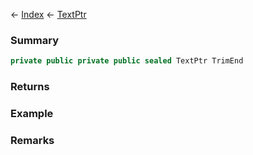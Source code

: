 ← [Index](Api-Index) ← [TextPtr](VRage.Game.ModAPI.Ingame.Utilities.TextPtr)

### Summary

```csharp
private public private public sealed TextPtr TrimEnd
```

### Returns

### Example

### Remarks

